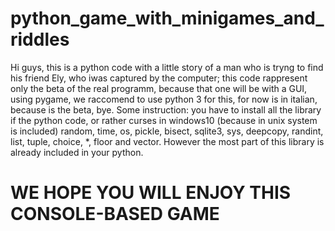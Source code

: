 # python_game_with_minigames_and_riddles
Hi guys, this is a python code with a little story of a man who is tryng to find his friend Ely, who iwas captured by the computer; this code rappresent only the beta of the real programm, because that one will be with a GUI, using pygame, we raccomend to use python 3 for this, for now is in italian, because is the beta, bye.
Some instruction: you have to install all the library if the python code, or rather curses in windows10 (because in unix system is included) random, time, os, pickle, bisect, sqlite3, sys, deepcopy, randint, list, tuple, choice, *, floor and vector. However the most part of this library is already included in your python.
# WE HOPE YOU WILL ENJOY THIS CONSOLE-BASED GAME